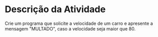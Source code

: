 # Descrição da Atividade

Crie um programa que solicite a velocidade de um carro e apresente a mensagem "MULTADO", caso a velocidade seja maior que 80.